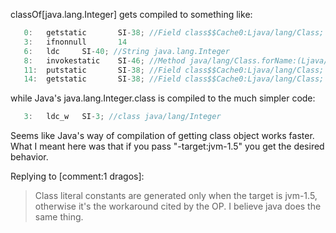 classOf[java.lang.Integer] gets compiled to something like:

```scala
   0:   getstatic       SI-38; //Field class$$Cache0:Ljava/lang/Class;
   3:   ifnonnull       14
   6:   ldc     SI-40; //String java.lang.Integer
   8:   invokestatic    SI-46; //Method java/lang/Class.forName:(Ljava/lang/String;)Ljava/lang/Class;
   11:  putstatic       SI-38; //Field class$$Cache0:Ljava/lang/Class;
   14:  getstatic       SI-38; //Field class$$Cache0:Ljava/lang/Class;
```

while Java's java.lang.Integer.class is compiled to the much simpler code:

```scala
   3:   ldc_w   SI-3; //class java/lang/Integer
```

Seems like Java's way of compilation of getting class object works faster.
What I meant here was that if you pass "-target:jvm-1.5" you get the desired behavior.

Replying to [comment:1 dragos]:
> Class literal constants are generated only when the target is jvm-1.5, otherwise it's the workaround cited by the OP. I believe java does the same thing.
